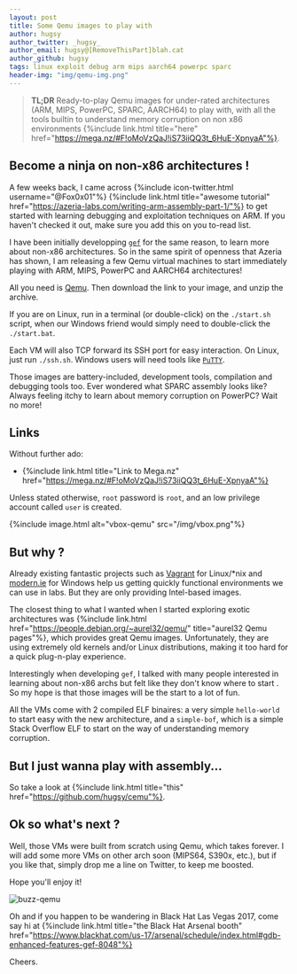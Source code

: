```yaml
---
layout: post
title: Some Qemu images to play with
author: hugsy
author_twitter: _hugsy_
author_email: hugsy@[RemoveThisPart]blah.cat
author_github: hugsy
tags: linux exploit debug arm mips aarch64 powerpc sparc
header-img: "img/qemu-img.png"
---
```


> **TL;DR**
> Ready-to-play Qemu images for under-rated architectures (ARM, MIPS, PowerPC,
> SPARC, AARCH64) to play with, with all the tools builtin to understand memory
> corruption on non x86 environments
> {%include link.html title="here" href="https://mega.nz/#F!oMoVzQaJ!iS73iiQQ3t_6HuE-XpnyaA"%}.

## Become a ninja on non-x86 architectures !

A few weeks back, I came across {%include icon-twitter.html
username="@Fox0x01"%} {%include link.html title="awesome tutorial"
href="https://azeria-labs.com/writing-arm-assembly-part-1/"%} to get
started with learning debugging and exploitation techniques on ARM. If you
haven't checked it out, make sure you add this on you to-read list.

I have been initially developping [`gef`](https://github.com/hugsy/gef.git) for
the same reason, to learn more about non-x86 architectures. So in the same
spirit of openness that Azeria has shown, I am releasing a few Qemu virtual
machines to start immediately playing with ARM, MIPS, PowerPC and AARCH64
architectures!

All you need is [Qemu](http://www.qemu.org). Then download the link to your
image, and unzip the archive.

If you are on Linux, run in a terminal (or double-click) on the `./start.sh`
script, when our Windows friend would simply need to double-click the `./start.bat`.

Each VM will also TCP forward its SSH port for easy interaction. On Linux, just
run `./ssh.sh`. Windows users will need tools like [`PuTTY`](http://www.putty.org).

Those images are battery-included, development tools, compilation and debugging
tools too. Ever wondered what SPARC assembly looks like? Always feeling itchy to
learn about memory corruption on PowerPC? Wait no more!


## Links

Without further ado:

  * {%include link.html title="Link to Mega.nz" href="https://mega.nz/#F!oMoVzQaJ!iS73iiQQ3t_6HuE-XpnyaA"%}

Unless stated otherwise, `root` password is `root`, and an low privilege account
called `user` is created.

{%include image.html alt="vbox-qemu" src="/img/vbox.png"%}


## But why ?

Already existing fantastic projects such
as [Vagrant](https://atlas.hashicorp.com/boxes/search) for Linux/*nix
and [modern.ie](https://developer.microsoft.com/en-us/microsoft-edge/tools/vms/)
for Windows help us getting quickly functional environments we can use in
labs. But they are only providing Intel-based images.

The closest thing to what I wanted when I started exploring exotic architectures
was {%include link.html href="https://people.debian.org/~aurel32/qemu/"
title="aurel32 Qemu pages"%}, which provides great Qemu images. Unfortunately,
they are using extremely old kernels and/or Linux distributions, making it too
hard for a quick plug-n-play experience.

Interestingly when developing `gef`, I talked with many people interested in
learning about non-x86 archs but felt like they _<quote>_ don't know where to
start _</quote>_. So my hope is that those images will be the start to a lot of
fun.

All the VMs come with 2 compiled ELF binaires: a very simple `hello-world`
to start easy with the new architecture, and a `simple-bof`, which is a simple
Stack Overflow ELF to start on the way of understanding memory corruption.


## But I just wanna play with assembly...

So take a look at {%include link.html title="this" href="https://github.com/hugsy/cemu"%}.


## Ok so what's next ?

Well, those VMs were built from scratch using Qemu, which takes forever. I will
add some more VMs on other arch soon (MIPS64, S390x, etc.), but if you like
that, simply drop me a line on Twitter, to keep me boosted.

Hope you'll enjoy it!

![buzz-qemu](https://i.imgflip.com/1ri3fi.jpg)

Oh and if you happen to be wandering in Black Hat Las Vegas 2017, come say hi at
{%include link.html title="the Black Hat Arsenal booth" href="https://www.blackhat.com/us-17/arsenal/schedule/index.html#gdb-enhanced-features-gef-8048"%}

Cheers.
